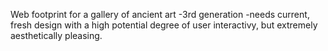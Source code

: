 Web footprint for a gallery of ancient art
-3rd generation
-needs current, fresh design with a high potential degree of user interactivy, but extremely aesthetically pleasing.